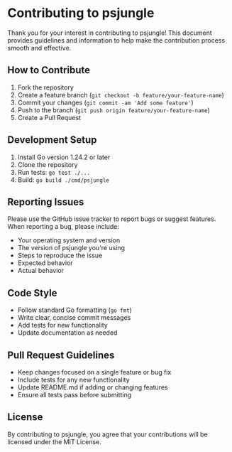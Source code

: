 # Contributing to psjungle

Thank you for your interest in contributing to psjungle! This document provides guidelines and information to help make the contribution process smooth and effective.

## How to Contribute

1. Fork the repository
2. Create a feature branch (`git checkout -b feature/your-feature-name`)
3. Commit your changes (`git commit -am 'Add some feature'`)
4. Push to the branch (`git push origin feature/your-feature-name`)
5. Create a Pull Request

## Development Setup

1. Install Go version 1.24.2 or later
2. Clone the repository
3. Run tests: `go test ./...`
4. Build: `go build ./cmd/psjungle`

## Reporting Issues

Please use the GitHub issue tracker to report bugs or suggest features. When reporting a bug, please include:

- Your operating system and version
- The version of psjungle you're using
- Steps to reproduce the issue
- Expected behavior
- Actual behavior

## Code Style

- Follow standard Go formatting (`go fmt`)
- Write clear, concise commit messages
- Add tests for new functionality
- Update documentation as needed

## Pull Request Guidelines

- Keep changes focused on a single feature or bug fix
- Include tests for any new functionality
- Update README.md if adding or changing features
- Ensure all tests pass before submitting

## License

By contributing to psjungle, you agree that your contributions will be licensed under the MIT License.